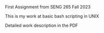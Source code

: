First Assignment from SENG 265 Fall 2023

This is my work at basic bash scripting in UNIX

Detailed work description in the PDF
